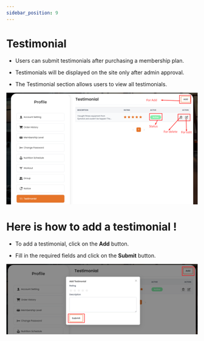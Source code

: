 ```yaml
---
sidebar_position: 9
---
```


# Testimonial

- Users can submit testimonials after purchasing a membership plan.

- Testimonials will be displayed on the site only after admin approval.

- The Testimonial section allows users to view all testimonials.

![test](./img/t.png)

# Here is how to add a testimonial !

- To add a testimonial, click on the **Add** button.

- Fill in the required fields and click on the **Submit** button.

![test](./img/t1.png)